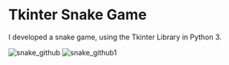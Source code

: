 # Tkinter Snake Game 

I developed a snake game, using the Tkinter Library in Python 3.

![snake_github](https://user-images.githubusercontent.com/54895195/107932002-18f9df00-6f8e-11eb-8ec7-ee5cf2cf0cc8.png)
![snake_github1](https://user-images.githubusercontent.com/54895195/107932115-3dee5200-6f8e-11eb-8d7a-f62c7068c9d8.png)
